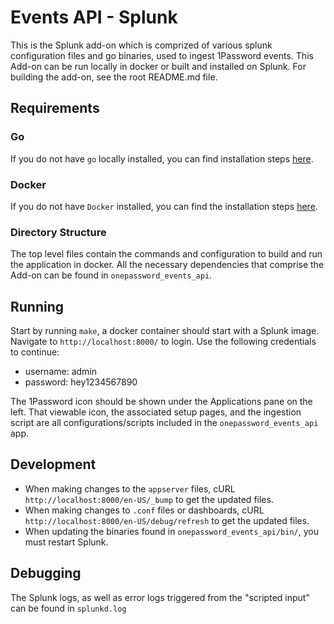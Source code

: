 # Events API - Splunk

This is the Splunk add-on which is comprized of various splunk configuration files and go binaries, used to ingest 1Password events. This Add-on can be run locally in docker or built and installed on Splunk. For building the add-on, see the root README.md file.

## Requirements

### Go

If you do not have `go` locally installed, you can find installation steps [here](https://golang.org/doc/install).

### Docker

If you do not have `Docker` installed, you can find the installation steps [here](https://docs.docker.com/get-docker).

### Directory Structure

The top level files contain the commands and configuration to build and run the application in docker. All the necessary dependencies that comprise the Add-on can be found in `onepassword_events_api`.

## Running

Start by running `make`, a docker container should start with a Splunk image. Navigate to `http://localhost:8000/` to login. Use the following credentials to continue:

- username: admin
- password: hey1234567890

The 1Password icon should be shown under the Applications pane on the left. That viewable icon, the associated setup pages, and the ingestion script are all configurations/scripts included in the `onepassword_events_api` app.

## Development

- When making changes to the `appserver` files, cURL `http://localhost:8000/en-US/_bump` to get the updated files.
- When making changes to `.conf` files or dashboards, cURL `http://localhost:8000/en-US/debug/refresh` to get the updated files.
- When updating the binaries found in `onepassword_events_api/bin/`, you must restart Splunk.

## Debugging

The Splunk logs, as well as error logs triggered from the "scripted input" can be found in `splunkd.log`
